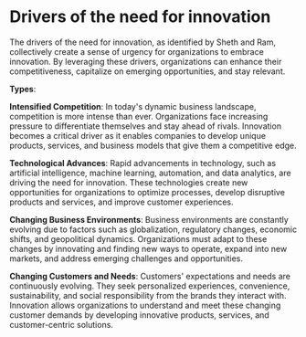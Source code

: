 # Drivers of the need for innovation

The drivers of the need for innovation, as identified by Sheth and Ram, collectively create a sense of urgency for organizations to embrace innovation. By leveraging these drivers, organizations can enhance their competitiveness, capitalize on emerging opportunities, and stay relevant.

**Types**:

**Intensified Competition**: In today's dynamic business landscape, competition is more intense than ever. Organizations face increasing pressure to differentiate themselves and stay ahead of rivals. Innovation becomes a critical driver as it enables companies to develop unique products, services, and business models that give them a competitive edge.

**Technological Advances**: Rapid advancements in technology, such as artificial intelligence, machine learning, automation, and data analytics, are driving the need for innovation. These technologies create new opportunities for organizations to optimize processes, develop disruptive products and services, and improve customer experiences.

**Changing Business Environments**: Business environments are constantly evolving due to factors such as globalization, regulatory changes, economic shifts, and geopolitical dynamics. Organizations must adapt to these changes by innovating and finding new ways to operate, expand into new markets, and address emerging challenges and opportunities.

**Changing Customers and Needs**: Customers' expectations and needs are continuously evolving. They seek personalized experiences, convenience, sustainability, and social responsibility from the brands they interact with. Innovation allows organizations to understand and meet these changing customer demands by developing innovative products, services, and customer-centric solutions.
